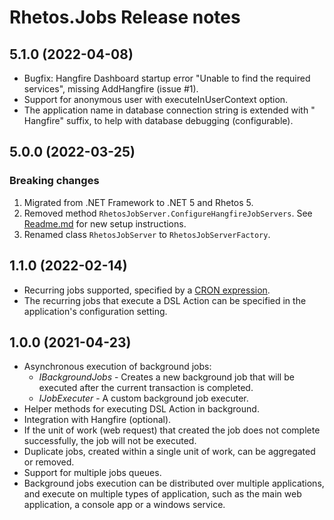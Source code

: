 # Rhetos.Jobs Release notes

## 5.1.0 (2022-04-08)

* Bugfix: Hangfire Dashboard startup error "Unable to find the required services", missing AddHangfire (issue #1).
* Support for anonymous user with executeInUserContext option.
* The application name in database connection string is extended with " Hangfire" suffix, to help with database debugging (configurable).

## 5.0.0 (2022-03-25)

### Breaking changes

1. Migrated from .NET Framework to .NET 5 and Rhetos 5.
2. Removed method `RhetosJobServer.ConfigureHangfireJobServers`.
   See [Readme.md](Readme.md) for new setup instructions.
3. Renamed class `RhetosJobServer` to `RhetosJobServerFactory`.

## 1.1.0 (2022-02-14)

* Recurring jobs supported, specified by a [CRON expression](https://en.wikipedia.org/wiki/Cron#CRON_expression).
* The recurring jobs that execute a DSL Action can be specified in the application's configuration setting.

## 1.0.0 (2021-04-23)

* Asynchronous execution of background jobs:
  * *IBackgroundJobs* - Creates a new background job that will be executed after the current transaction is completed.
  * *IJobExecuter* - A custom background job executer.
* Helper methods for executing DSL Action in background.
* Integration with Hangfire (optional).
* If the unit of work (web request) that created the job does not complete successfully, the job will not be executed.
* Duplicate jobs, created within a single unit of work, can be aggregated or removed.
* Support for multiple jobs queues.
* Background jobs execution can be distributed over multiple applications, and execute on multiple types of application, such as the main web application, a console app or a windows service.
